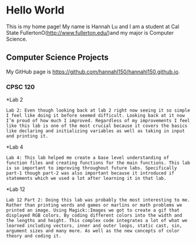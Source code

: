 # Hello World
This is my home page! My name is Hannah Lu and I am a student at Cal State FullertonO(http://www.fullerton.edu/)and my major is Computer Science.

## Computer Science Projects
My GitHub page is https://github.com/hannahl150/hannahl150.github.io.

### CPSC 120
*Lab 2

    Lab 2: Even though looking back at lab 2 right now seeing it so simple I feel like doing it before seemed difficult. Looking back at it now I’m proud of how much I improved. Regardless of my improvements I feel like this lab is one of the most crucial because it covers the basics like declaring and initializing variables as well as taking in input and printing it. 
*Lab 4

    Lab 4: This lab helped me create a base level understanding of function files and creating functions for the main functions. This lab is so important to improving throughout future labs. Specifically part-1 though part-2 was also important because it introduced if statements which we used a lot after learning it in that lab.
*Lab 12

    Lab 12 Part 2: Doing this lab was probably the most interesting to me. Rather than printing words and games or marlins or math problems we printed an image. Using Magick::Images we got to create a gif that displayed RGB colors. By coding different colors into the width and the lengths and height. This complex code integrates a lot of what we learned including vectors, inner and outer loops, static cast, sin, argument sizes and many more. As well as the new concepts of color theory and coding it.